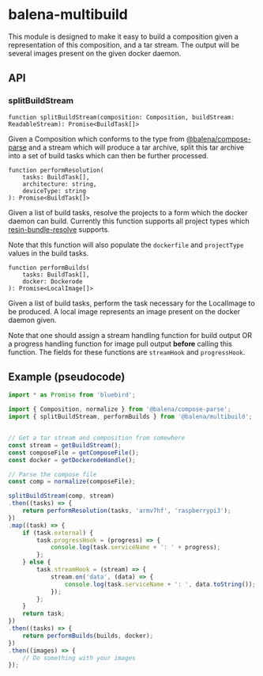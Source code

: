 # balena-multibuild

This module is designed to make it easy to build a composition given a
representation of this composition, and a tar stream. The output will be several
images present on the given docker daemon.

## API

### splitBuildStream

```
function splitBuildStream(composition: Composition, buildStream: ReadableStream): Promise<BuildTask[]>
```

Given a Composition which conforms to the type from
[@balena/compose-parse](https://github.com/balena-io-modules/balena-compose-parse)
and a stream which will produce a tar archive, split this tar archive into a set
of build tasks which can then be further processed.

```
function performResolution(
	tasks: BuildTask[],
	architecture: string,
	deviceType: string
): Promise<BuildTask[]>
```

Given a list of build tasks, resolve the projects to a form which the docker
daemon can build. Currently this function supports all project types which
[resin-bundle-resolve](https://github.com/resin-io-modules/resin-bundle-resolve)
supports.

Note that this function will also populate the `dockerfile` and `projectType`
values in the build tasks.

```
function performBuilds(
	tasks: BuildTask[],
	docker: Dockerode
): Promise<LocalImage[]>
```

Given a list of build tasks, perform the task necessary for the LocalImage to be
produced. A local image represents an image present on the docker daemon given.

Note that one should assign a stream handling function for build output OR a
progress handling function for image pull output **before** calling this
function. The fields for these functions are `streamHook` and `progressHook`.

## Example (pseudocode)

```typescript
import * as Promise from 'bluebird';

import { Composition, normalize } from '@balena/compose-parse';
import { splitBuildStream, performBuilds } from '@balena/multibuild';


// Get a tar stream and composition from somewhere
const stream = getBuildStream();
const composeFile = getComposeFile();
const docker = getDockerodeHandle();

// Parse the compose file
const comp = normalize(composeFile);

splitBuildStream(comp, stream)
.then((tasks) => {
	return performResolution(tasks, 'armv7hf', 'raspberrypi3');
})
.map((task) => {
	if (task.external) {
		task.progressHook = (progress) => {
			console.log(task.serviceName + ': ' + progress);
		};
	} else {
		task.streamHook = (stream) => {
			stream.on('data', (data) => {
				console.log(task.serviceName + ': ', data.toString());
			});
		};
	}
	return task;
})
.then((tasks) => {
	return performBuilds(builds, docker);
})
.then((images) => {
	// Do something with your images
});

```
